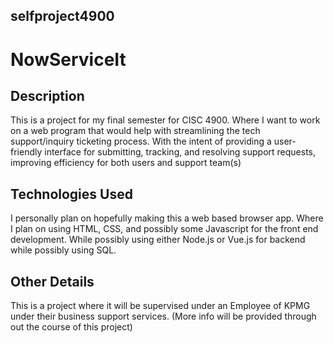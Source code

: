 ## selfproject4900

# NowServiceIt
## Description
This is a project for my final semester for CISC 4900. 
Where I want to work on a web program that would help with streamlining the tech support/inquiry ticketing process. With the intent of providing a user-friendly interface for submitting, tracking, and resolving support requests, improving efficiency for both users and support team(s)

## Technologies Used
I personally plan on hopefully making this a web based browser app.
Where I plan on using HTML, CSS, and possibly some Javascript for the front end development. While possibly using either Node.js or Vue.js for backend while possibly using SQL.

## Other Details
This is a project where it will be supervised under an Employee of KPMG under their business support services. (More info will be provided through out the course of this project)



